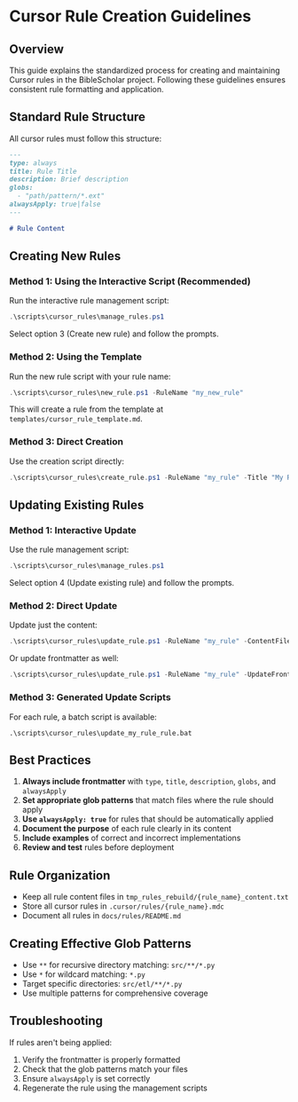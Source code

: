 # Cursor Rule Creation Guidelines

## Overview

This guide explains the standardized process for creating and maintaining Cursor rules in the BibleScholar project. Following these guidelines ensures consistent rule formatting and application.

## Standard Rule Structure

All cursor rules must follow this structure:

```markdown
---
type: always
title: Rule Title
description: Brief description
globs:
  - "path/pattern/*.ext"
alwaysApply: true|false
---

# Rule Content
```

## Creating New Rules

### Method 1: Using the Interactive Script (Recommended)

Run the interactive rule management script:

```powershell
.\scripts\cursor_rules\manage_rules.ps1
```

Select option 3 (Create new rule) and follow the prompts.

### Method 2: Using the Template

Run the new rule script with your rule name:

```powershell
.\scripts\cursor_rules\new_rule.ps1 -RuleName "my_new_rule"
```

This will create a rule from the template at `templates/cursor_rule_template.md`.

### Method 3: Direct Creation

Use the creation script directly:

```powershell
.\scripts\cursor_rules\create_rule.ps1 -RuleName "my_rule" -Title "My Rule" -Description "Description" -Globs @("src/**/*.py") -AlwaysApply $true
```

## Updating Existing Rules

### Method 1: Interactive Update

Use the rule management script:

```powershell
.\scripts\cursor_rules\manage_rules.ps1
```

Select option 4 (Update existing rule) and follow the prompts.

### Method 2: Direct Update

Update just the content:

```powershell
.\scripts\cursor_rules\update_rule.ps1 -RuleName "my_rule" -ContentFile "path/to/content.txt"
```

Or update frontmatter as well:

```powershell
.\scripts\cursor_rules\update_rule.ps1 -RuleName "my_rule" -UpdateFrontmatter $true -Title "New Title" -Globs @("new/pattern/*.py")
```

### Method 3: Generated Update Scripts

For each rule, a batch script is available:

```batch
.\scripts\cursor_rules\update_my_rule_rule.bat
```

## Best Practices

1. **Always include frontmatter** with `type`, `title`, `description`, `globs`, and `alwaysApply`
2. **Set appropriate glob patterns** that match files where the rule should apply
3. **Use `alwaysApply: true`** for rules that should be automatically applied
4. **Document the purpose** of each rule clearly in its content
5. **Include examples** of correct and incorrect implementations
6. **Review and test** rules before deployment

## Rule Organization

- Keep all rule content files in `tmp_rules_rebuild/{rule_name}_content.txt`
- Store all cursor rules in `.cursor/rules/{rule_name}.mdc`
- Document all rules in `docs/rules/README.md`

## Creating Effective Glob Patterns

- Use `**` for recursive directory matching: `src/**/*.py`
- Use `*` for wildcard matching: `*.py`
- Target specific directories: `src/etl/**/*.py`
- Use multiple patterns for comprehensive coverage

## Troubleshooting

If rules aren't being applied:
1. Verify the frontmatter is properly formatted
2. Check that the glob patterns match your files
3. Ensure `alwaysApply` is set correctly
4. Regenerate the rule using the management scripts 
